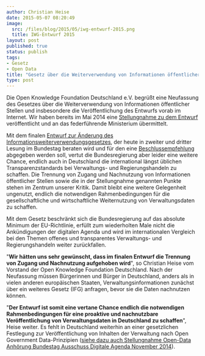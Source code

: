 ```yaml
---
author: Christian Heise
date: 2015-05-07 08:20:49
image:
  src: /files/blog/2015/05/iwg-entwurf-2015.png
  title: IWG-Entwurf 2015
layout: post
published: true
status: publish
tags:
- Gesetz
- Open Data
title: "Gesetz über die Weiterverwendung von Informationen öffentlicher Stellen (IWG): Eine weitere vertane Chance"
type: post
---
```

Die Open Knowledge Foundation Deutschland e.V. begrüßt eine Neufassung des Gesetzes über die Weiterverwendung von Informationen öffentlicher Stellen und insbesondere die Veröffentlichung des Entwurfs vorab im Internet. Wir haben bereits im Mai 2014 eine [Stellungnahme zu dem Entwurf](/blog/2014/07/gemeinsame-stellungnahme-zum-entwurf-eines-gesetzes-ueber-die-weiterverwendung-von-informationen-oeffentlicher-stellen-iwg/) veröffentlicht und an das federführende Ministerium übermittelt.

Mit dem finalen [Entwurf zur Änderung des Informationsweiterverwendungsgesetzes](http://dip21.bundestag.de/dip21/btd/18/046/1804614.pdf), der heute in zweiter und dritter Lesung im Bundestag beraten wird und für den eine [Beschlussempfehlung](http://dip21.bundestag.de/dip21/btd/18/048/1804844.pdf) abgegeben werden soll, vertut die Bundesregierung aber leider eine weitere Chance, endlich auch in Deutschland die international längst üblichen Transparenzstandards bei Verwaltungs- und Regierungshandeln zu schaffen. Die Trennung von Zugang und Nachnutzung von Informationen öffentlicher Stellen sowie die in der Stellungnahme genannten Punkte stehen im Zentrum unserer Kritik. Damit bleibt eine weitere Gelegenheit ungenutzt, endlich die notwendigen Rahmenbedingungen für die gesellschaftliche und wirtschaftliche Weiternutzung von Verwaltungsdaten zu schaffen.

Mit dem Gesetz beschränkt sich die Bundesregierung auf das absolute Minimum der EU-Richtlinie, erfüllt zum wiederholten Male nicht die Ankündigungen der digitalen Agenda und wird im internationalen Vergleich bei den Themen offenes und transparentes Verwaltungs- und Regierungshandeln weiter zurückfallen.

"**Wir hätten uns sehr gewünscht, dass im finalen Entwurf die Trennung von Zugang und Nachnutzung aufgehoben wird**", so Christian Heise vom Vorstand der Open Knowledge Foundation Deutschland. Nach der Neufassung müssen Bürgerinnen und Bürger in Deutschland, anders als in vielen anderen europäischen Staaten, Verwaltungsinformationen zunächst über ein weiteres Gesetz (IFG) anfragen, bevor sie die Daten nachnutzen können.

"**Der Entwurf ist somit eine vertane Chance endlich die notwendigen Rahmenbedingungen für eine proaktive und nachnutzbare Veröffentlichung von Verwaltungsdaten in Deutschland zu schaffen**", Heise weiter. Es fehlt in Deutschland weiterhin an einer gesetzlichen Festlegung zur Veröffentlichung von Inhalten der Verwaltung nach Open Government Data-Prinzipien ([siehe dazu auch Stellungnahme Open-Data Anhörung Bundestag Ausschuss Digitale Agenda November 2014](https://www.bundestag.de/blob/338564/789306eca3d6551de9c9060fd451e614/stellungnahme_heise-data.pdf)).
